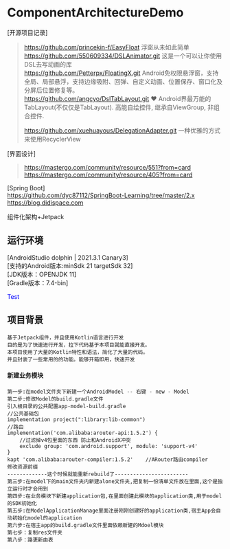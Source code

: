 # ComponentArchitectureDemo

[开源项目记录]
> https://github.com/princekin-f/EasyFloat       浮窗从未如此简单  
> https://github.com/550609334/DSLAnimator.git   这是一个可以让你使用DSL去写动画的库  
> https://github.com/Petterpx/FloatingX.git      Android免权限悬浮窗，支持全局、局部悬浮，支持边缘吸附、回弹、自定义动画、位置保存、窗口化及分屏后位置修复等。  
> https://github.com/angcyo/DslTabLayout.git     ♥️ Android界最万能的TabLayout(不仅仅是TabLayout). 高能自绘控件, 继承自ViewGroup, 非组合控件.
> 
> https://github.com/xuehuayous/DelegationAdapter.git  一种优雅的方式来使用RecyclerView

[界面设计]
> https://mastergo.com/community/resource/551?from=card  
> https://mastergo.com/community/resource/405?from=card


[Spring Boot]  
https://github.com/dyc87112/SpringBoot-Learning/tree/master/2.x
https://blog.didispace.com  

组件化架构+Jetpack

## 运行环境

[AndroidStudio dolphin | 2021.3.1 Canary3]  
[支持的Android版本:minSdk 21 targetSdk 32]  
[JDK版本：OPENJDK 11]  
[Gradle版本：7.4-bin]

<font color=Blue>Test</font>

## 项目背景

    基于Jetpack组件，并且使用Kotlin语言进行开发  
    目的是为了快速进行开发，拉下代码基于本项目就能直接开发。  
    本项目使用了大量的Kotlin特性和语法，简化了大量的代码。
    并且封装了一些常用的的功能。能够开箱即用，快速开发

#### 新建业务模块

    第一步:在model文件夹下新建一个AndroidModel -- 右键 - new - Model
    第二步:修改Model的build.gradle文件
    引入根目录的公共配置app-model-build.gradle
    //公共基础包
    implementation project(":library:lib-common")
    //路由
    implementation('com.alibaba:arouter-api:1.5.2') {
        //过滤掉v4包里面的东西 防止和AndroidX冲突
        exclude group: 'com.android.support', module: 'support-v4'
    }
    kapt 'com.alibaba:arouter-compiler:1.5.2'    //ARouter路由compiler
    修改资源前缀
    -------------这个时候就能重新rebuild了------------------------
    第三步:在model下的main文件夹内新建alone文件夹,把复制一份清单文件放在里面,这个是独立运行时才会用到
    第四步:在业务模块下新建application包,在里面创建此模块的application类,用于model的SDK初始化
    第五步:在ModelApplicationManage里面注册刚刚创建好的application类,宿主App会自动初始化model的application
    第六步:在宿主app的build.gradle文件里面依赖新建的Mdoel模块
    第七步：复制res文件夹
    第八步：路更新由表
